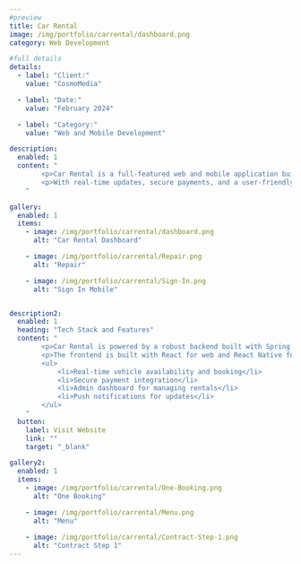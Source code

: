 ```yaml
---
#preview
title: Car Rental
image: /img/portfolio/carrental/dashboard.png
category: Web Development

#full details
details:
  - label: "Client:"
    value: "CosmoMedia"

  - label: "Date:"
    value: "February 2024"

  - label: "Category:"
    value: "Web and Mobile Development"

description:
  enabled: 1
  content: "
        <p>Car Rental is a full-featured web and mobile application built with React, React Native, and Spring Boot. It offers a seamless vehicle rental experience for customers and a powerful management dashboard for administrators.</p>
        <p>With real-time updates, secure payments, and a user-friendly design, Car Rental provides a complete solution for modern rental businesses.</p>
    "

gallery:
  enabled: 1
  items:
    - image: /img/portfolio/carrental/dashboard.png
      alt: "Car Rental Dashboard"

    - image: /img/portfolio/carrental/Repair.png
      alt: "Repair"

    - image: /img/portfolio/carrental/Sign-In.png
      alt: "Sign In Mobile"


description2:
  enabled: 1
  heading: "Tech Stack and Features"
  content: "
        <p>Car Rental is powered by a robust backend built with Spring Boot and MongoDB, ensuring performance and scalability. The system integrates RabbitMQ for real-time messaging and JWT authentication for secure access.</p>
        <p>The frontend is built with React for web and React Native for mobile, delivering a seamless user experience across platforms. Features include:</p>
        <ul>
            <li>Real-time vehicle availability and booking</li>
            <li>Secure payment integration</li>
            <li>Admin dashboard for managing rentals</li>
            <li>Push notifications for updates</li>
        </ul>
    "
  button:
    label: Visit Website
    link: ""
    target: "_blank"

gallery2:
  enabled: 1
  items:
    - image: /img/portfolio/carrental/One-Booking.png
      alt: "One Booking"

    - image: /img/portfolio/carrental/Menu.png
      alt: "Menu"
      
    - image: /img/portfolio/carrental/Contract-Step-1.png
      alt: "Contract Step 1"
---
```

